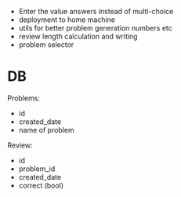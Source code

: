 - Enter the value answers instead of multi-choice 
- deployment to home machine
- utils for better problem generation numbers etc 
- review length calculation and writing 
- problem selector 




# DB 

Problems:
- id 
- created_date 
- name of problem

Review:
- id 
- problem_id 
- created_date
- correct (bool)


